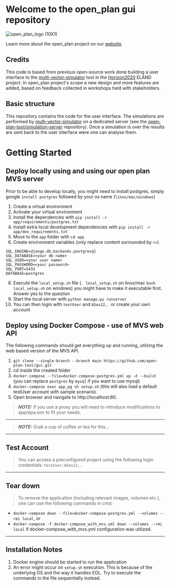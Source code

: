 # Welcome to the open_plan gui repository
![open_plan_logo (10X1)](https://user-images.githubusercontent.com/70587431/144256918-974fcefd-29f5-4b2f-b68b-6468327ef50b.png)

Learn more about the open_plan project on our [website](https://open-plan-tool.org/).

## Credits
This code is based from previous open-source work done building a user interface to the [multi-vector-simulator](https://github.com/rl-institut/multi-vector-simulator) tool in the [Horizon2020](https://elandh2020.eu/) ELAND project. In open_plan project's scope a new design and more features are added, based on feedback collected in workshops held with stakeholders.

## Basic structure

This repository contains the code for the user interface. The simulations are performed by [multi-vector-simulator](https://github.com/rl-institut/multi-vector-simulator) on a dedicated server (see the [open-plan-tool/simulation-server](https://github.com/open-plan-tool/simulation-server) repository). Once a simulation is over the results are sent back to the user interface were one can analyse them.


# Getting Started

## Deploy locally using and using our open plan MVS server

Prior to be able to develop locally, you might need to install postgres, simply google `install postgres` followed by your os name (`linux/mac/windows`)

1. Create a virtual environment
2. Activate your virtual environment
3. Install the dependencies with `pip install -r app/requirements/postgres.txt`
4. Install extra local development dependencies with `pip install -r app/dev_requirements.txt`
5. Move to the `app` folder with `cd app`
6. Create environment variables (only replace content surrounded by `<>`)
```
SQL_ENGINE=django.db.backends.postgresql
SQL_DATABASE=<your db name>
SQL_USER=<your user name>
SQL_PASSWORD=<your password>
SQL_PORT=5432
DATABASE=postgres
```
8. Execute the `local_setup.sh` file (`. local_setup.sh` on linux/mac `bash local_setup.sh` on windows) you might have to make it executable first. Answer yes to the question
9. Start the local server with `python manage.py runserver`
10. You can then login with `testUser` and `ASas12,.` or create your own account

## Deploy using Docker Compose - use of MVS web API
The following commands should get everything up and running, utilzing the web based version of the MVS API.
1. `git clone --single-branch --branch main https://github.com/open-plan-tool/gui.git`
2. cd inside the created folder
4. `docker-compose --file=docker-compose-postgres.yml up -d --build` (you can replace `postgres` by `mysql` if you want to use mysql)
5. `docker-compose exec app_pg sh setup.sh` (this will also load a default testUser account with sample scenario).
6. Open browser and navigate to http://localhost:80.

>**_NOTE:_** If you use a proxy you will need to introduce modifications to app/epa.env to fit your needs.
<hr>

>**_NOTE:_** Grab a cup of coffee or tea for this...
<hr>

## Test Account
> You can access a preconfigured project using the following login credentials:  `testUser:ASas12,.`
<hr>

## Tear down
> To remove the application (including relevant images, volumes etc.), one can use the following commands in cmd:
- `docker-compose down --file=docker-compose-postgres.yml --volumes --rmi local`, or
- `docker-compose -f docker-compose_with_mvs.yml down --volumes --rmi local` if docker-compose_with_mvs.yml configuration was utilized.
<hr>

## Installation Notes
1. Docker engine should be started to run the application
2. An error might occur on `setup.sh` execution. This is because of the underlying OS and the way it handles EOL. Try to execute the commands in the file sequentially instead.
